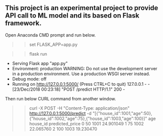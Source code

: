 This project is an experimental project to provide API call to ML model and its based on Flask framework.
----------------------------------------------------------------------------------------------------------
Open Anaconda CMD prompt and run below.

>> set FLASK_APP=app.py

>> flask run
 * Serving Flask app "app.py"
 * Environment: production
   WARNING: Do not use the development server in a production environment.
   Use a production WSGI server instead.
 * Debug mode: off
 * Running on http://127.0.0.1:5000/ (Press CTRL+C to quit)
127.0.0.1 - - [23/Dec/2018 00:23:18] "POST /predict HTTP/1.1" 200 -


Then run below CURL command from another window.

>> curl -X POST -H "Content-Type: application/json" http://127.0.0.1:5000/predict -d "[{\"house_id\":1001,\"age\":50},{\"house_id\":1002,\"age\":75},{\"house_id\":1003,\"age\":100}]"
   age  house_id  predicted_price
0   50      1001        24.901049
1   75      1002        22.065760
2  100      1003        19.230470
